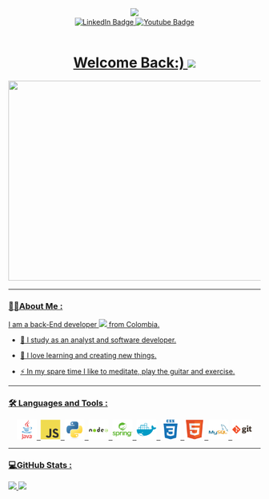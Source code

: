 <div id="header" align="center">
  <img src="https://media.giphy.com/media/M9gbBd9nbDrOTu1Mqx/giphy.gif" width="100"/>
</div>



<div id="badges" align="center">
  <a href="https://www.linkedin.com/in/david-guerra-9a4336268/">
    <img src="https://img.shields.io/badge/LinkedIn-blue?style=for-the-badge&logo=linkedin&logoColor=white" alt="LinkedIn Badge"/>
  </a>
  <a href="https://youtube.com/@To_Do_">
    <img src="https://img.shields.io/badge/YouTube-red?style=for-the-badge&logo=youtube&logoColor=white" alt="Youtube Badge"/>
</div>
  
<div align="center">
        <img src="https://komarev.com/ghpvc/?username=Apolo-X1&style=flat-square&color=blue" alt="">
</div>

  
  
<h1 align="center">
  Welcome Back:)
  <img src="https://media.giphy.com/media/hvRJCLFzcasrR4ia7z/giphy.gif" width="30px"/>
</h1>

  
  
<div align="center">
  <img src="https://media0.giphy.com/media/v1.Y2lkPTc5MGI3NjExMTg1YjAwNjRkNjAxMDhiMmYxZmI5MjhhZDI3ZjcyMzMzOGNhNGY3YSZlcD12MV9pbnRlcm5hbF9naWZzX2dpZklkJmN0PWc/2IudUHdI075HL02Pkk/giphy.gif"width="700" height="400"/>
  
</div>

---

### 👨‍💻About Me :
I am a back-End developer <img src="https://media.giphy.com/media/WUlplcMpOCEmTGBtBW/giphy.gif" width="30"> from Colombia.
- :telescope: I study as an analyst and software developer.

- :seedling: I love learning and creating new things.

- :zap: In my spare time I like to meditate, play the guitar and exercise.

  
---

### :hammer_and_wrench: Languages and Tools :
  
<div align="center">
 <img src="https://github.com/devicons/devicon/blob/master/icons/java/java-original-wordmark.svg" title="Java" alt="Java" width="40" height="40"/>&nbsp;
 <img src="https://github.com/devicons/devicon/blob/master/icons/javascript/javascript-original.svg" title="JavaScript" alt="JavaScript" width="40" height="40"/>&nbsp;
 <img src="https://raw.githubusercontent.com/devicons/devicon/1119b9f84c0290e0f0b38982099a2bd027a48bf1/icons/python/python-original.svg" title="python" alt="Python"            width="40" height="40"/>&nbsp;
 <img src="https://github.com/devicons/devicon/blob/master/icons/nodejs/nodejs-original-wordmark.svg" title="NodeJS" alt="NodeJS" width="40" height="40"/>&nbsp;
 <img src="https://github.com/devicons/devicon/blob/master/icons/spring/spring-original-wordmark.svg" title="Spring" alt="Spring" width="40" height="40"/>&nbsp;      
 <img src="https://raw.githubusercontent.com/devicons/devicon/1119b9f84c0290e0f0b38982099a2bd027a48bf1/icons/docker/docker-plain.svg" title="docker" alt="docker" width="40"  height="40"/>&nbsp;
 <img src="https://github.com/devicons/devicon/blob/master/icons/css3/css3-plain-wordmark.svg"  title="CSS3" alt="CSS" width="40" height="40"/>&nbsp;
 <img src="https://github.com/devicons/devicon/blob/master/icons/html5/html5-original.svg" title="HTML5" alt="HTML" width="40" height="40"/>&nbsp;     
 <img src="https://github.com/devicons/devicon/blob/master/icons/mysql/mysql-original-wordmark.svg" title="MySQL"  alt="MySQL" width="40" height="40"/>&nbsp;
 <img src="https://github.com/devicons/devicon/blob/master/icons/git/git-original-wordmark.svg" title="Git" **alt="Git" width="40" height="40"/>
</div>

---

### 💻GitHub Stats :
![](https://github-readme-stats.vercel.app/api?username=Apolo-X1&theme=radical&hide_border=false&include_all_commits=false&count_private=false)
![](https://github-readme-streak-stats.herokuapp.com/?user=Apolo-X1&theme=radical&hide_border=false)

 
